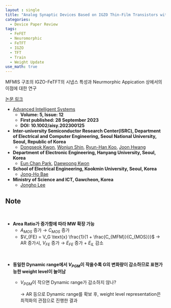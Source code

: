 ```yaml
---
layout : single
title: "Analog Synaptic Devices Based on IGZO Thin-Film Transistors with a Metal–Ferroelectric–Metal–Insulator–Semiconductor Structure for High-Performance Neuromorphic Systems"   
categories: 
  - Device Paper Review
tags:
  - FeFET  
  - Neuromorphic       
  - FeTFT   
  - IGZO    
  - TFT   
  - Train
  - Weight Update
use_math: true
---
```


MFMIS 구조의 IGZO-FeTFT의 시냅스 특성과 Neurmorphic Appication 상에서의 이점에 대한 연구  

[논문 링크](https://advanced.onlinelibrary.wiley.com/doi/full/10.1002/aisy.202300125)         

- [Advanced Intelligent Systems](https://advanced.onlinelibrary.wiley.com/journal/26404567)
  - **Volume: 5, Issue: 12**   
  - **First published: 28 September 2023**   
  - **DOI: 10.1002/aisy.202300125**     
- **Inter-university Semiconductor Research Center(ISRC), Department of Electrical and Computer Engineering, Seoul National University, Seoul, Republic of Korea**      
  - [Dongseok Kwon](https://ieeexplore.ieee.org/author/37089216638), [Wonjun Shin](https://ieeexplore.ieee.org/author/37086992826), [Ryun-Han Koo](https://ieeexplore.ieee.org/author/37089391606), [Joon Hwang](https://ieeexplore.ieee.org/author/37088877534)   
- **Department of Electronic Engineering, Hanyang University, Seoul, Korea**      
  - [Eun Chan Park](https://ieeexplore.ieee.org/author/605152447968478), [Daewoong Kwon](https://ieeexplore.ieee.org/author/37402105900)   
- **School of Electrical Engineering, Kookmin University, Seoul, Korea**   
  - [Jong-Ho Bae](https://ieeexplore.ieee.org/author/37960975600)  
- **Ministry of Science and ICT, Gawcheon, Korea**   
  - [Jongho Lee](https://ieeexplore.ieee.org/author/37085367913)   


## Note

&nbsp;

- **Area Ratio가 증가함에 따라 MW 확장 가능**
    - $A_{MOS}$ 증가 → $C_{MOS}$ 증가
    - $V_{FE} = V_G \text{x} \frac{1}{1 + \frac{C_{MFM}}{C_{MOS}}}$ → AR 증가시, $V_{FE}$ 증가 → $E_{FE}$ 증가 + $E_{IL}$ 감소

&nbsp;

- **동일한 Dynamic range에서 $V_{PGM}$이 작을수록 G의 변화량이 감소하므로 표현가능한 weight level이 늘어남**
    - $V_{PGM}$이 작으면 Dynamic range가 감소하지 않나?
        
        → AR 등으로 Dynamic range를 확보 후, weight level representation은 최적화의 관점으로 진행한 결과

&nbsp;

